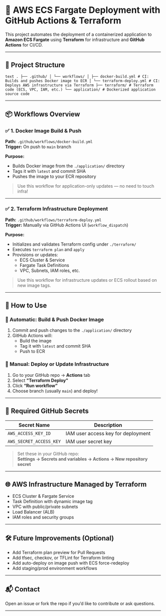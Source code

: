 # 🚀 AWS ECS Fargate Deployment with GitHub Actions & Terraform

This project automates the deployment of a containerized application to **Amazon ECS Fargate** using **Terraform** for infrastructure and **GitHub Actions** for CI/CD.

---

## 📁 Project Structure

```text . ├── .github/ │ └── workflows/ │ ├── docker-build.yml # CI: Builds and pushes Docker image to ECR │ └── terraform-deploy.yml # CI: Deploys AWS infrastructure via Terraform ├── terraform/ # Terraform code (ECS, VPC, IAM, etc.) └── application/ # Dockerized application source code ```


---

## 📦 Workflows Overview

### ✅ 1. Docker Image Build & Push

**Path:** `.github/workflows/docker-build.yml`  
**Trigger:** On push to `main` branch

**Purpose:**
- Builds Docker image from the `./application/` directory
- Tags it with `latest` and commit SHA
- Pushes the image to your ECR repository

> Use this workflow for application-only updates — no need to touch infra!

---

### ✅ 2. Terraform Infrastructure Deployment

**Path:** `.github/workflows/terraform-deploy.yml`  
**Trigger:** Manually via GitHub Actions UI (`workflow_dispatch`)

**Purpose:**
- Initializes and validates Terraform config under `./terraform/`
- Executes `terraform plan` and `apply`
- Provisions or updates:
  - ECS Cluster & Service
  - Fargate Task Definitions
  - VPC, Subnets, IAM roles, etc.

> Use this workflow for infrastructure updates or ECS rollout based on new image tags.

---

## 🚀 How to Use

### 🔁 Automatic: Build & Push Docker Image

1. Commit and push changes to the `./application/` directory
2. GitHub Actions will:
   - Build the image
   - Tag it with `latest` and commit SHA
   - Push to ECR

### 🧱 Manual: Deploy or Update Infrastructure

1. Go to your GitHub repo → **Actions** tab
2. Select **"Terraform Deploy"**
3. Click **“Run workflow”**
4. Choose branch (usually `main`) and deploy!

---

## 🔐 Required GitHub Secrets

| Secret Name              | Description                         |
|--------------------------|-------------------------------------|
| `AWS_ACCESS_KEY_ID`      | IAM user access key for deployment  |
| `AWS_SECRET_ACCESS_KEY`  | IAM user secret key                 |

> Set these in your GitHub repo:  
> **Settings → Secrets and variables → Actions → New repository secret**

---

## 🌐 AWS Infrastructure Managed by Terraform

- ECS Cluster & Fargate Service
- Task Definition with dynamic image tag
- VPC with public/private subnets
- Load Balancer (ALB)
- IAM roles and security groups

---

## 🛠️ Future Improvements (Optional)

- Add Terraform plan preview for Pull Requests
- Add tfsec, checkov, or TFLint for Terraform linting
- Add auto-deploy on image push with ECS force-redeploy
- Add staging/prod environment workflows

---

## 📬 Contact

Open an issue or fork the repo if you’d like to contribute or ask questions.

---
